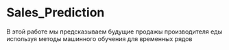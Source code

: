 # Sales_Prediction

В этой работе мы предсказываем будущие продажы производителя еды используя методы машинного обучения для временных рядов
